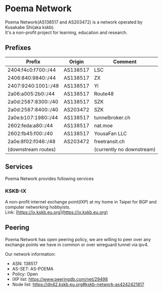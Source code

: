 # Poema Network
Poema Network(AS138517 and AS203472) is a network operated by Kusakabe Shi(aka kskb).  
It's a non-profit project for learning, education and research.

## Prefixes

| Prefix              |   Origin | Comment                   |
|---------------------|----------|---------------------------|
| 2404:f4c0:f700::/44 | AS138517 | LSC                       |
| 2406:840:9840::/44  | AS138517 | ZX                        |
| 2407:9240:1001::/48 | AS138517 | Yi                        |
| 2a06:a005:2b0::/44  | AS138517 | Route48                   |
| 2a0d:2587:8300::/40 | AS138517 | SZK                       |
| 2a0d:2587:8400::/40 | AS203472 | SZK                       |
| 2a0e:b107:1980::/44 | AS138517 | tunnelbroker.ch           |
| 2602:feda:a80::/44  | AS138517 | nat.moe                   |
| 2602:fb45:f00::/40  | AS138517 | YousaFan LLC              |
| 2a0e:8f02:f046::/48 | AS203472 | freetransit.ch            |
| (downstream routes) |          | (currently no downstream) |

## Services
Poema Network provides following services

### KSKB-IX
A non-profit internet exchange point(IXP) at my home in Taipei for BGP and computer networking hobbyists.  
Link: [https://ix.kskb.eu.org](https://ix.kskb.eu.org)

## Peering
Poema Network has open peering policy, we are willing to peer over any exchange points we have in common or over wireguard tunnel via ipv4.

Our network information:

* ASN: 138517
* AS-SET: AS-POEMA
* Policy: Open
* IXP list: https://www.peeringdb.com/net/29498
* Node list: https://dn42.kskb.eu.org#kskb-network-as4242421817
